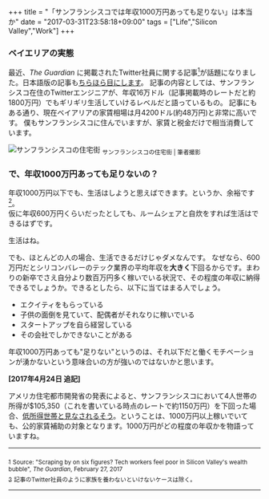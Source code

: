 +++
title = "「サンフランシスコでは年収1000万円あっても足りない」は本当か"
date = "2017-03-31T23:58:18+09:00"
tags = ["Life","Silicon Valley","Work"]
+++

<a id="ref-1*"></a>
### ベイエリアの実態

最近、*The Guardian* に掲載されたTwitter社員に関する記事[<sup>1</sup>](#ref-1)が話題になりました。日本語版の記事も<a href="https://www.google.com/#q=サンフランシスコ+twitter+年収1800万+かろうじて&*" target="_blank">ちらほら目にします</a>。
記事の内容としては、サンフランシスコ在住のTwitterエンジニアが、年収16万ドル（記事掲載時のレートだと約1800万円）でもギリギリ生活していけるレベルだと語っているもの。
記事にもある通り、現在ベイアリアの家賃相場は月4200ドル(約48万円)と非常に高いです。
僕もサンフランシスコに住んでいますが、家賃と税金だけで相当消費しています。

![サンフランシスコの住宅街](/img/painted_ladies.png)
<sub>サンフランシスコの住宅街 | 筆者撮影</sub>
<a id="ref-2*"></a>
<br>
### で、年収1000万円あっても足りないの？

年収1000万円以下でも、生活はしようと思えばできます。というか、余裕です[<sup>2</sup>](#ref-2)。<br>
仮に年収600万円くらいだったとしても、ルームシェアと自炊をすれば生活はできるはずです。

生活はね。

でも、ほとんどの人の場合、生活できるだけじゃダメなんです。
なぜなら、600万円だとシリコンバレーのテック業界の平均年収を**大きく**下回るからです。まわりの新卒でさえ自分より数百万円多く稼いでいる状況で、その程度の年収に納得できるでしょうか。できるとしたら、以下に当てはまる人でしょう。

- エクイティをもらっている<br>
- 子供の面倒を見ていて、配偶者がそれなりに稼いでいる<br>
- スタートアップを自ら経営している<br>
- その会社でしかできないことがある<br>
<a id="ref-2*"></a>

年収1000万円あっても"足りない"というのは、それ以下だと働くモチベーションが湧かないという意味合いの方が強いのではないかと思います。


**[2017年4月24日 追記]**

アメリカ住宅都市開発省の発表によると、サンフランシスコにおいて4人世帯の所得が$105,350（これを書いている時点のレートで約1150万円）を下回った場合、[低所得世帯と見なされるそう](http://sanfrancisco.cbslocal.com/2017/04/24/bay-area-low-income-100000-san-francisco-san-mateo-county-hud/)。ということは、1000万円以上稼いでいても、公的家賃補助の対象となります。1000万円がどの程度の年収かを物語っていますね。

---

[<sub>1</sub>](#ref-1*)<a id="ref-1"></a> <sub>Source: "Scraping by on six figures? Tech workers feel poor in Silicon Valley's wealth bubble", *The Guardian*, February 27, 2017</sub><br>
[<sub>2</sub>](#ref-2*)<a id="ref-2"></a> <sub>記事のTwitter社員のように家族を養わないといけないケースは除く。</sub>

---